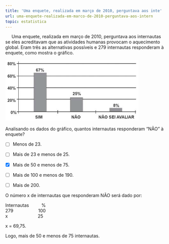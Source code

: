 ```yaml
---
title: 'Uma enquete, realizada em março de 2010, perguntava aos inte'
url: uma-enquete-realizada-em-marco-de-2010-perguntava-aos-intern
topic: estatistica
---
```



     Uma enquete, realizada em março de 2010, perguntava aos internautas se eles acreditavam que as atividades humanas provocam o aquecimento global. Eram três as alternativas possíveis e 279 internautas responderam à enquete, como mostra o gráfico.

![](0fa88cbe-a639-f9d2-4c7a-83c0e13eef76.png)

Analisando os dados do gráfico, quantos internautas responderam “NÃO” à enquete?



- [ ] Menos de 23.
- [ ] Mais de 23 e menos de 25.
- [x] Mais de 50 e menos de 75.
- [ ] Mais de 100 e menos de 190.
- [ ] Mais de 200.


O número x de internautas que responderam NÃO será dado por:

Internautas          %\
279                    100\
x                        25

x = 69,75.

Logo, mais de 50 e menos de 75 internautas.
